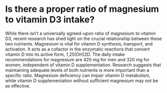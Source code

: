 # Is there a proper ratio of magnesium to vitamin D3 intake?

While there isn’t a universally agreed-upon ratio of magnesium to vitamin D3, recent research has shed light on the crucial relationship between these two nutrients. Magnesium is vital for vitamin D synthesis, transport, and activation. It acts as a cofactor in the enzymatic reactions that convert vitamin D into its active form, 1,25(OH)2D. The daily intake recommendations for magnesium are 420 mg for men and 320 mg for women, independent of vitamin D supplementation. Research suggests that maintaining adequate levels of both nutrients is more important than a specific ratio. Magnesium deficiency can impair vitamin D metabolism, while vitamin D supplementation without sufficient magnesium may not be as effective.